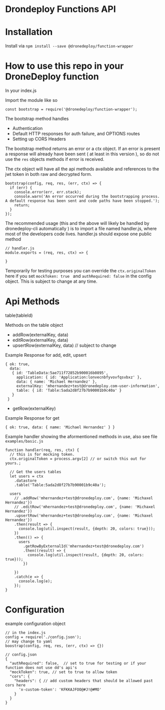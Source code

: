 Drondeploy Functions API
========================

Installation
============

Install via
`npm install --save @dronedeploy/function-wrapper`


How to use this repo in your DroneDeploy function
==========

In your index.js

Import the module like so
```
const bootstrap = require('@dronedeploy/function-wrapper');
```

The bootstrap method handles
- Authentication
- Default HTTP responses for auth failure, and OPTIONS routes
- Setting up CORS Headers

The bootstrap method returns an error or a ctx object.
If an error is present a response will already have been sent ( at least in this version ), so do not use the `res` objects methods if error is received.

The ctx object will have all the api methods available
and references to the jwt token in both raw and decrypted form.

```
bootstrap(config, req, res, (err, ctx) => {
  if (err) {
    console.error(err, err.stack);
    console.warn('An error occurred during the bootstrapping process. A default response has been sent and code paths have been stopped.');
    return;
  }
});
```

The recommended usage (this and the above will likely be handled by dronedeploy-cli automatically ) is to import a file named handler.js, where most of the developers code lives.
handler.js should expose one public method

```
// handler.js
module.exports = (req, res, ctx) => {

}
```

Temporarily for testing purposes you can override the `ctx.originalToken` here if you set `mockToken: true `
and `authRequired: false`
in the config object. This is subject to change at any time.


Api Methods
================

table(tableId)

Methods on the table object

- addRow(externalKey, data)
- editRow(externalKey, data)
- upsertRow(externalKey, data) // subject to change

Example Response for add, edit, upsert

```
{ ok: true,
  data:
   { id: 'TableData:5ae711f72852b900016b0895',
     application: { id: 'Application:lonvecnbfyvovfqsvbxz' },
     data: { name: 'Michael Hernandez' },
     externalKey: 'mhernandez+test@dronedeploy.com-user-information',
     table: { id: 'Table:5ada2d8f27b7b90001b9c40a' }
   }
 }
```
- getRow(externalKey)

Example Response for get

```
{ ok: true, data: { name: 'Michael Hernandez' } }
```

Example handler showing the aformentioned methods in use, also see file `examples/basic.js`

```
function handler(req, res, ctx) {
  // this is for mocking token.
  ctx.originalToken = process.argv[2] // or switch this out for yours.;

  // Get the users tables
  let users = ctx
    .datastore
    .table('Table:5ada2d8f27b7b90001b9c40a');

  users
    // .addRow('mhernandez+test@dronedeploy.com', {name: 'Michaxel Hernandez'})
    // .editRow('mhernandez+test@dronedeploy.com', {name: 'Michaxel Hernandez'})
    .upsertRow('mhernandez+test@dronedeploy.com', {name: 'Michaxel Hernandez'})
    .then(result => {
      console.log(util.inspect(result, {depth: 20, colors: true}));
    })
    .then(() => {
      users
        .getRowByExternalId('mhernandez+test@dronedeploy.com')
        .then((result) => {
          console.log(util.inspect(result, {depth: 20, colors: true}));
        })

    })
    .catch(e => {
      console.log(e);
    });
}

```

Configuration
================
example configuration object

```
// in the index.js
config = require('./config.json');
// may change to yaml
boostrap(config, req, res, (err, ctx) => {})

// config.json
{
  "authRequired": false,  // set to true for testing or if your function does not use dd's api's
  "mockToken": true, // set to true to allow token
  "cors": {
    "headers": { // add custom headers that should be allowed past cors here
      'x-custom-token': 'KFKKAJFOO@#J!@#MO'
    }
  }
}
```

